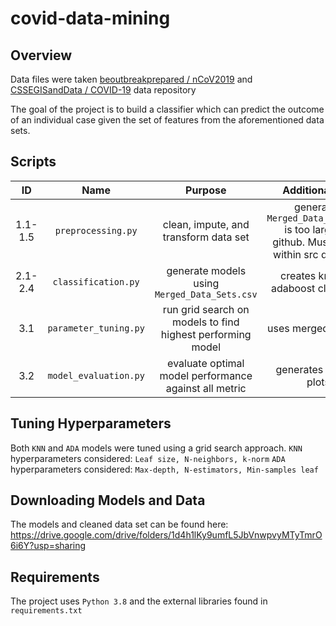 # covid-data-mining

## Overview
Data files were taken [beoutbreakprepared / nCoV2019](https://github.com/beoutbreakprepared/nCoV2019) and [CSSEGISandData /
COVID-19](https://github.com/CSSEGISandData/COVID-19) data repository

The goal of the project is to build a classifier which can predict the outcome of an individual case given the set of features from the aforementioned data sets.

## Scripts
ID | Name | Purpose | Additional Info
:---: | :---: | :---: | :---: 
1.1-1.5 | `preprocessing.py` | clean, impute, and transform data set | generated `Merged_Data_Sets.csv` is too large for github. Must be run within src directory 
2.1-2.4 | `classification.py` | generate models using `Merged_Data_Sets.csv` | creates knn and adaboost classifiers
3.1 | `parameter_tuning.py` | run grid search on models to find highest performing model | uses merged data set
3.2 | `model_evaluation.py`| evaluate optimal model performance against all metric | generates log and plots 

## Tuning Hyperparameters
Both `KNN` and `ADA` models were tuned using a grid search approach. 
`KNN` hyperparameters considered: `Leaf size, N-neighbors, k-norm`
`ADA` hyperparameters considered: `Max-depth, N-estimators, Min-samples leaf`

 
 
## Downloading Models and Data
The models and cleaned data set can be found here:
https://drive.google.com/drive/folders/1d4h1lKy9umfL5JbVnwpvyMTyTmrO6i6Y?usp=sharing


## Requirements
The project uses `Python 3.8` and the external libraries found in `requirements.txt`